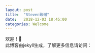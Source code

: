```yaml
---
layout: post
title:  "Steven致谢"
date:   2018-12-03 18:45:00
categories: Welcome
---
```

欢迎！👏  
此博客由jekyll生成，了解更多信息请访问：  
  
[jekyll]:      http://jekyllrb.com  
[jekyll-gh]:   https://github.com/jekyll/jekyll  
[jekyll-help]: https://github.com/jekyll/jekyll-help  
